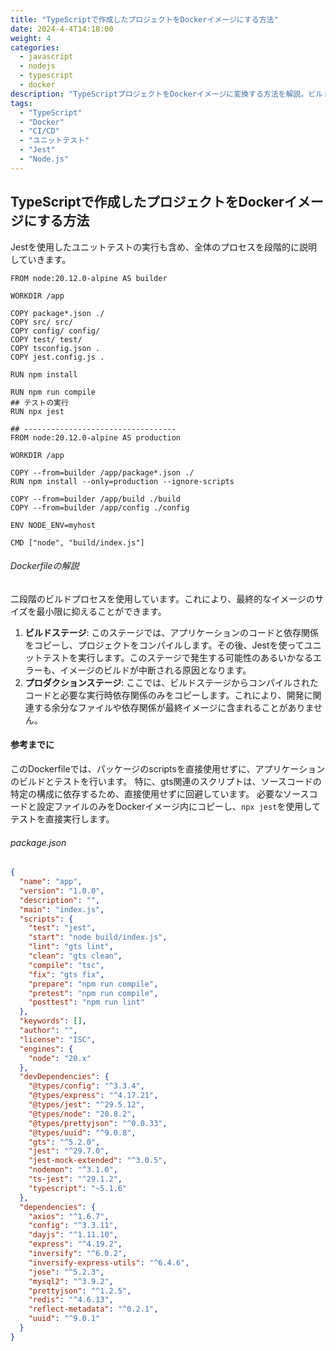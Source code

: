```yaml
---
title: "TypeScriptで作成したプロジェクトをDockerイメージにする方法"
date: 2024-4-4T14:18:00
weight: 4
categories:
  - javascript
  - nodejs
  - typescript
  - docker
description: "TypeScriptプロジェクトをDockerイメージに変換する方法を解説。ビルドからテスト、最適化されたプロダクション環境構築までを段階的に説明します。"
tags:
  - "TypeScript"
  - "Docker"
  - "CI/CD"
  - "ユニットテスト"
  - "Jest"
  - "Node.js"
---
```


## TypeScriptで作成したプロジェクトをDockerイメージにする方法

Jestを使用したユニットテストの実行も含め、全体のプロセスを段階的に説明していきます。

```docker
FROM node:20.12.0-alpine AS builder

WORKDIR /app

COPY package*.json ./
COPY src/ src/
COPY config/ config/
COPY test/ test/
COPY tsconfig.json .
COPY jest.config.js .

RUN npm install

RUN npm run compile
## テストの実行
RUN npx jest

## ----------------------------------
FROM node:20.12.0-alpine AS production

WORKDIR /app

COPY --from=builder /app/package*.json ./
RUN npm install --only=production --ignore-scripts

COPY --from=builder /app/build ./build
COPY --from=builder /app/config ./config

ENV NODE_ENV=myhost

CMD ["node", "build/index.js"]
```

###### Dockerfileの解説

二段階のビルドプロセスを使用しています。これにより、最終的なイメージのサイズを最小限に抑えることができます。

1. **ビルドステージ**: このステージでは、アプリケーションのコードと依存関係をコピーし、プロジェクトをコンパイルします。その後、Jestを使ってユニットテストを実行します。このステージで発生する可能性のあるいかなるエラーも、イメージのビルドが中断される原因となります。
2. **プロダクションステージ**: ここでは、ビルドステージからコンパイルされたコードと必要な実行時依存関係のみをコピーします。これにより、開発に関連する余分なファイルや依存関係が最終イメージに含まれることがありません。

#### 参考までに

このDockerfileでは、パッケージのscriptsを直接使用せずに、アプリケーションのビルドとテストを行います。
特に、gts関連のスクリプトは、ソースコードの特定の構成に依存するため、直接使用せずに回避しています。
必要なソースコードと設定ファイルのみをDockerイメージ内にコピーし、`npx jest`を使用してテストを直接実行します。

###### package.json

```json
{
  "name": "app",
  "version": "1.0.0",
  "description": "",
  "main": "index.js",
  "scripts": {
    "test": "jest",
    "start": "node build/index.js",
    "lint": "gts lint",
    "clean": "gts clean",
    "compile": "tsc",
    "fix": "gts fix",
    "prepare": "npm run compile",
    "pretest": "npm run compile",
    "posttest": "npm run lint"
  },
  "keywords": [],
  "author": "",
  "license": "ISC",
  "engines": {
    "node": "20.x"
  },
  "devDependencies": {
    "@types/config": "^3.3.4",
    "@types/express": "^4.17.21",
    "@types/jest": "^29.5.12",
    "@types/node": "20.8.2",
    "@types/prettyjson": "^0.0.33",
    "@types/uuid": "^9.0.8",
    "gts": "^5.2.0",
    "jest": "^29.7.0",
    "jest-mock-extended": "^3.0.5",
    "nodemon": "^3.1.0",
    "ts-jest": "^29.1.2",
    "typescript": "~5.1.6"
  },
  "dependencies": {
    "axios": "^1.6.7",
    "config": "^3.3.11",
    "dayjs": "^1.11.10",
    "express": "^4.19.2",
    "inversify": "^6.0.2",
    "inversify-express-utils": "^6.4.6",
    "jose": "^5.2.3",
    "mysql2": "^3.9.2",
    "prettyjson": "^1.2.5",
    "redis": "^4.6.13",
    "reflect-metadata": "^0.2.1",
    "uuid": "^9.0.1"
  }
}
```
